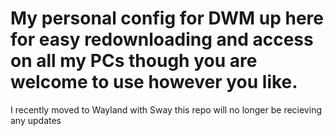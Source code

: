# My personal config for DWM up here for easy redownloading and access on all my PCs though you are welcome to use however you like.

I recently moved to Wayland with Sway this repo will no longer be recieving any updates
